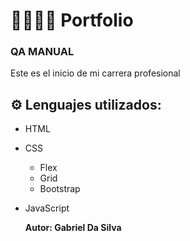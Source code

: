 # 👨🏽‍💻🚀 Portfolio
### QA MANUAL

Este es el inicio de mi carrera profesional

## ⚙️ Lenguajes utilizados:
- HTML
- CSS
  - Flex
  - Grid
  - Bootstrap
- JavaScript

  __Autor: Gabriel Da Silva__
